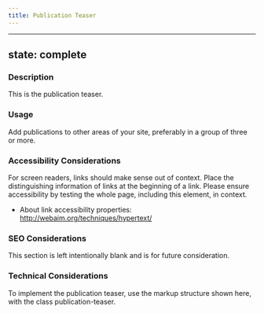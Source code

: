 ```yaml
---
title: Publication Teaser
---
```


---
state: complete
---

### Description
This is the publication teaser.

### Usage
Add publications to other areas of your site, preferably in a group of three or more.

### Accessibility Considerations
For screen readers, links should make sense out of context. Place the distinguishing information of links at the beginning of a link. Please ensure accessibility by testing the whole page, including this element, in context.

* About link accessibility properties: http://webaim.org/techniques/hypertext/
### SEO Considerations
This section is left intentionally blank and is for future consideration.

### Technical Considerations
To implement the publication teaser, use the markup structure shown here, with the class publication-teaser.
